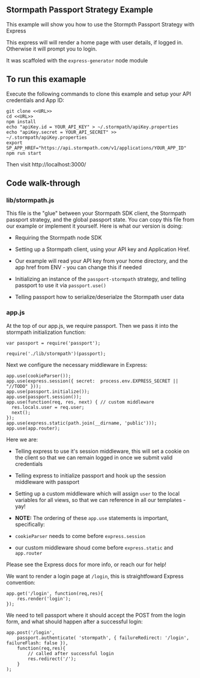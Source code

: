 ## Stormpath Passport Strategy Example

This example will show you how to use the Stormpth Passport Strategy with Express

This express will will render a home page with user details, if logged in.  Otherwise it will prompt you to login.

It was scaffoled with the `express-generator` node module

## To run this examaple

Execute the following commands to clone this example and setup your API credentials and App ID:

```
git clone <<URL>>
cd <<URL>>
npm install
echo "apiKey.id = YOUR_API_KEY" > ~/.stormpath/apiKey.properties
echo "apiKey.secret = YOUR_API_SECRET" >> ~/.stormpath/apiKey.properties
export SP_APP_HREF="https://api.stormpath.com/v1/applications/YOUR_APP_ID"
npm run start
```

Then visit http://localhost:3000/



## Code walk-through


### lib/stormpath.js

This file is the "glue" between your Stormpath SDK client, the Stormpath passport strategy, and the global passport state.  You can copy this file from our example or implement it yourself.  Here is what our version is doing:

* Requiring the Stormpath node SDK

* Setting up a Stormpath client, using your API key and Application Href.
 * Our example will read your API key from your home directory, and the app href from ENV - you can change this if needed

* Initializing an instance of the `passport-stormpath` strategy, and telling passport to use it via `passport.use()`

* Telling passport how to serialize/deserialze the Stormpath user data


### app.js

At the top of our app.js, we require passport.  Then we pass it into the stormpath initialization function:

```
var passport = require('passport');

require('./lib/stormpath')(passport);
```

Next we configure the necessary middleware in Express:

```
app.use(cookieParser());
app.use(express.session({ secret:  process.env.EXPRESS_SECRET || "//TODO" }));
app.use(passport.initialize());
app.use(passport.session());
app.use(function(req, res, next) { // custom middleware
  res.locals.user = req.user;
  next();
});
app.use(express.static(path.join(__dirname, 'public')));
app.use(app.router);
```

Here we are:

* Telling express to use it's session middleware, this will set a cookie on the client so that we can remain logged in once we submit valid credentials

* Telling express to initialize passport and hook up the session middleware with passport

* Setting up a custom middleware which will assign `user` to the local variables for all views, so that we can reference in all our templates - yay!

* **NOTE:** The ordering of these `app.use` statements is important, specifically:
 * `cookieParser` needs to come before `express.session`
 
 * our custom middleware shoud come before `express.static` and `app.router`

Please see the Express docs for more info, or reach our for help!

We want to render a login page at `/login`, this is straightfoward Express convention:

```
app.get('/login', function(req,res){
    res.render('login');
});
```

We need to tell passport where it should accept the POST from the login form, and what should happen after a successful login:

```
app.post('/login',
    passport.authenticate( 'stormpath', { failureRedirect: '/login', failureFlash: false }),
    function(req,res){
        // called after successful login
        res.redirect('/');
    }
);
```
